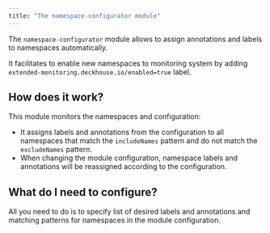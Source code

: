 ```yaml
---
title: "The namespace-configurator module"
---
```


The `namespace-configurator` module allows to assign annotations and labels to namespaces automatically.

It facilitates to enable new namespaces to monitoring system by adding `extended-monitoring.deckhouse.io/enabled=true` label.

## How does it work?

This module monitors the namespaces and configuration:

* It assigns labels and annotations from the configuration to all namespaces that match the `includeNames` pattern and do not match the `excludeNames` pattern.
* When changing the module configuration, namespace labels and annotations will be reassigned according to the configuration.

## What do I need to configure?

All you need to do is to specify list of desired labels and annotations and matching patterns for namespaces in the module configuration.
